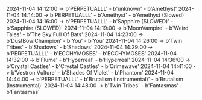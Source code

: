 2024-11-04 14:12:00 -> b'PERPETUALLL' - b'unknown' - b'Amethyst'
2024-11-04 14:14:00 -> b'PERPETUALLL' - b'Amethyst' - b'Amethyst (Slowed)'
2024-11-04 14:16:00 -> b'PERPETUALLL' - b'Sapphire (SLOWED)' - b'Sapphire (SLOWED)'
2024-11-04 14:19:00 -> b'MoonVampire' - b'Weird Tales' - b'The Sky Full Of Bats'
2024-11-04 14:23:00 -> b'DustBowlChampion' - b'You' - b'You'
2024-11-04 14:26:00 -> b'Twin Tribes' - b'Shadows' - b'Shadows'
2024-11-04 14:29:00 -> b'PERPETUALLL' - b'ECCHYMOSES' - b'ECCHYMOSES'
2024-11-04 14:32:00 -> b'Flume' - b'Hyperreal' - b'Hyperreal'
2024-11-04 14:36:00 -> b'Crystal Castles' - b'Crystal Castles' - b'Crimewave'
2024-11-04 14:41:00 -> b'Vestron Vulture' - b'Shades Of Violet' - b'Phantom'
2024-11-04 14:44:00 -> b'PERPETUALLL' - b'Brutalism (Instrumental)' - b'Brutalism (Instrumental)'
2024-11-04 14:48:00 -> b'Twin Tribes' - b'Fantasmas' - b'Fantasmas'
